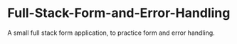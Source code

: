 # Full-Stack-Form-and-Error-Handling
A small full stack form application, to practice form and error handling.
